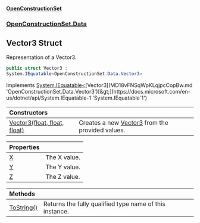 #### [OpenConstructionSet](index.md 'index')
### [OpenConstructionSet.Data](index.md#OpenConstructionSet_Data 'OpenConstructionSet.Data')
## Vector3 Struct
Representation of a Vector3.  
```csharp
public struct Vector3 :
System.IEquatable<OpenConstructionSet.Data.Vector3>
```

Implements [System.IEquatable&lt;](https://docs.microsoft.com/en-us/dotnet/api/System.IEquatable-1 'System.IEquatable`1')[Vector3](MD18vFNSqWpKLqjpcCopBw.md 'OpenConstructionSet.Data.Vector3')[&gt;](https://docs.microsoft.com/en-us/dotnet/api/System.IEquatable-1 'System.IEquatable`1')  

| Constructors | |
| :--- | :--- |
| [Vector3(float, float, float)](SKVoPmeGLHOJ6ar733sqXg.md 'OpenConstructionSet.Data.Vector3.Vector3(float, float, float)') | Creates a new [Vector3](MD18vFNSqWpKLqjpcCopBw.md 'OpenConstructionSet.Data.Vector3') from the provided values.<br/> |

| Properties | |
| :--- | :--- |
| [X](8Tbi19qQbJEI99Hzrk3Ryg.md 'OpenConstructionSet.Data.Vector3.X') | The X value.<br/> |
| [Y](A7d1XNW2fBbPn0Hpn1o4ag.md 'OpenConstructionSet.Data.Vector3.Y') | The Y value.<br/> |
| [Z](_MH7VraP0A0nN3iYHQjZ8A.md 'OpenConstructionSet.Data.Vector3.Z') | The Z value.<br/> |

| Methods | |
| :--- | :--- |
| [ToString()](5HvvTKr2KO8a9B8H5_lw0Q.md 'OpenConstructionSet.Data.Vector3.ToString()') | Returns the fully qualified type name of this instance. |

